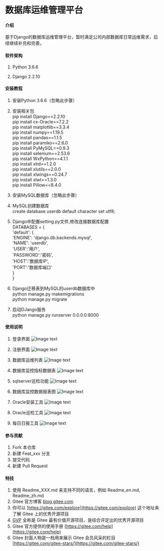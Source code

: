 # 数据库运维管理平台

#### 介绍
基于Django的数据库运维管理平台，暂时满足公司内部数据库日常运维需求，后续继续补充和完善。

#### 软件架构
1. Python 3.6.6

2. Django 2.2.10


#### 安装教程

1.  安装Python 3.6.6（忽略此步骤）

2.  安装相关包  
pip install Django==2.2.10  
pip install cx-Oracle==7.2.2  
pip install matplotlib==3.3.4  
pip install numpy==1.19.5  
pip install pandas==1.1.5  
pip install paramiko==2.6.0  
pip install PyMySQL==0.9.3  
pip install selenium==2.53.6  
pip install WxPython==4.1.1  
pip install xlrd==1.2.0  
pip install xlutils==2.0.0  
pip install xlwings==0.24.7  
pip install xlwt==1.3.0  
pip install Pillow==8.4.0  

3.  安装MySQL数据库（忽略此步骤）  

4. MySQL创建数据库  
    create database userdb default character set utf8;  

5. Django中配置setting.py文件,修改连接数据库配置  
    DATABASES = {  
          'default': {  
              'ENGINE': 'django.db.backends.mysql',  
              'NAME': 'userdb',  
              'USER':'用户',  
              'PASSWORD':'密码',  
              'HOST':'数据库IP',  
              'PORT':'数据库端口'  
          }  
      }  

5. Django迁移表到MySQL的userdb数据库中  
    python manage.py makemigrations  
    python manage.py migrate  

6. 启动DJango服务  
    python manage.py runserver 0.0.0.0:8000  
    

#### 使用说明  

1. 登录界面 
![Image text](https://gitee.com/code-horse-mi/dbmanage_v4/raw/master/%E5%8A%9F%E8%83%BD%E6%88%AA%E5%9B%BE/%E7%99%BB%E5%BD%95%E5%8A%9F%E8%83%BD.png)

2. 注册界面
![Image text](https://gitee.com/code-horse-mi/dbmanage_v4/raw/master/%E5%8A%9F%E8%83%BD%E6%88%AA%E5%9B%BE/%E6%B3%A8%E5%86%8C%E5%8A%9F%E8%83%BD.png)

3. 数据库运维列表
![Image text](https://gitee.com/code-horse-mi/dbmanage_v4/raw/master/%E5%8A%9F%E8%83%BD%E6%88%AA%E5%9B%BE/%E6%95%B0%E6%8D%AE%E5%BA%93%E8%BF%90%E7%BB%B4%E5%88%97%E8%A1%A8.png)

4. 数据库监控指标数据表
![Image text](https://gitee.com/code-horse-mi/dbmanage_v4/raw/master/%E5%8A%9F%E8%83%BD%E6%88%AA%E5%9B%BE/%E6%95%B0%E6%8D%AE%E5%BA%93%E7%9B%91%E6%8E%A7%E6%8C%87%E6%A0%87%E6%95%B0%E6%8D%AE%E8%A1%A8.png)

5. sqlserver巡检功能
![Image text](https://gitee.com/code-horse-mi/dbmanage_v4/raw/master/%E5%8A%9F%E8%83%BD%E6%88%AA%E5%9B%BE/sqlserver%E5%B7%A1%E6%A3%80.png)

6. 数据库监控数据报表图
![Image text](https://gitee.com/code-horse-mi/dbmanage_v4/raw/master/%E5%8A%9F%E8%83%BD%E6%88%AA%E5%9B%BE/%E7%9B%91%E6%8E%A7%E6%95%B0%E6%8D%AE%E6%8A%A5%E8%A1%A8%E5%8A%9F%E8%83%BD.png)

7. Oracle安装工具
![Image text](https://gitee.com/code-horse-mi/dbmanage_v4/raw/master/%E5%8A%9F%E8%83%BD%E6%88%AA%E5%9B%BE/%E6%95%B0%E6%8D%AE%E5%BA%93%E5%AE%89%E8%A3%85%E5%B7%A5%E5%85%B7.png)

8. Oracle巡检工具
![Image text](https://gitee.com/code-horse-mi/dbmanage_v4/raw/master/%E5%8A%9F%E8%83%BD%E6%88%AA%E5%9B%BE/oracle%E5%B7%A5%E5%85%B7.png)

9. 每日日报工具
![Image text](https://gitee.com/code-horse-mi/dbmanage_v4/raw/master/%E5%8A%9F%E8%83%BD%E6%88%AA%E5%9B%BE/%E6%AF%8F%E6%97%A5%E6%97%A5%E6%8A%A5%E5%B7%A5%E5%85%B7.png)


#### 参与贡献

1.  Fork 本仓库
2.  新建 Feat_xxx 分支
3.  提交代码
4.  新建 Pull Request


#### 特技

1.  使用 Readme\_XXX.md 来支持不同的语言，例如 Readme\_en.md, Readme\_zh.md
2.  Gitee 官方博客 [blog.gitee.com](https://blog.gitee.com)
3.  你可以 [https://gitee.com/explore](https://gitee.com/explore) 这个地址来了解 Gitee 上的优秀开源项目
4.  [GVP](https://gitee.com/gvp) 全称是 Gitee 最有价值开源项目，是综合评定出的优秀开源项目
5.  Gitee 官方提供的使用手册 [https://gitee.com/help](https://gitee.com/help)
6.  Gitee 封面人物是一档用来展示 Gitee 会员风采的栏目 [https://gitee.com/gitee-stars/](https://gitee.com/gitee-stars/)
